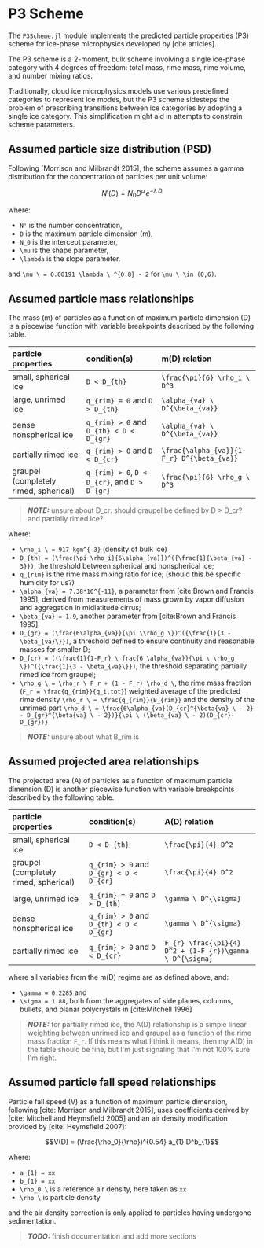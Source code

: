 # P3 Scheme

The `P3Scheme.jl` module implements the predicted particle properties
 (P3) scheme for ice-phase microphysics developed by [cite articles].

The P3 scheme is a 2-moment, bulk scheme involving a
 single ice-phase category with 4 degrees of freedom: total mass,
 rime mass, rime volume, and number mixing ratios.

Traditionally, cloud ice microphysics models use various predefined
 categories to represent ice modes, but the P3 scheme sidesteps the
 problem of prescribing transitions between ice categories by adopting
 a single ice category. This simplification might
 aid in attempts to constrain scheme parameters.

## Assumed particle size distribution (PSD)

Following [Morrison and Milbrandt 2015], the scheme assumes a
 gamma distribution for the concentration of particles per unit volume:

```math
N'(D) = N_{0} D^\mu \, e^{-\lambda \, D}
```

where:
 - ``N'`` is the number concentration,
 - ``D`` is the maximum particle dimension (m),
 - ``N_0`` is the intercept parameter,
 - ``\mu`` is the shape parameter,
 - ``\lambda`` is the slope parameter.

and ``\mu \ = 0.00191 \lambda \ ^{0.8} - 2`` for ``\mu \ \in (0,6)``.

## Assumed particle mass relationships

The mass (m) of particles as a function of maximum particle dimension (D)
 is a piecewise function with variable breakpoints described
 by the following table.

| particle properties |      condition(s)     |    m(D) relation      |
|:--------------------|:----------------------|:----------------------|
|small, spherical ice | ``D < D_{th}`` | ``\frac{\pi}{6} \rho_i \ D^3`` |
|large, unrimed ice   | ``q_{rim} = 0`` and ``D > D_{th}`` | ``\alpha_{va} \ D^{\beta_{va}}`` |
|dense nonspherical ice | ``q_{rim} > 0`` and ``D_{th} < D < D_{gr}`` | ``\alpha_{va} \ D^{\beta_{va}}`` |
|partially rimed ice | ``q_{rim} > 0`` and ``D < D_{cr}`` | ``\frac{\alpha_{va}}{1-F_r} D^{\beta_{va}}`` |
|graupel (completely rimed, spherical)| ``q_{rim} > 0``, ``D < D_{cr}``, and ``D > D_{gr}`` | ``\frac{\pi}{6} \rho_g \ D^3`` |

> **_NOTE:_**  unsure about D_cr: should graupel be defined by D > D_cr? and partially rimed ice?

where:
 - ``\rho_i \ = 917 kgm^{-3}`` (density of bulk ice)
 - ``D_{th} = (\frac{\pi \rho_i}{6\alpha_{va}})^({\frac{1}{\beta_{va} - 3}})``,
  the threshold between spherical and nonspherical ice;
 - ``q_{rim}`` is the rime mass mixing ratio for ice;
  (should this be specific humidity for us?)
 - ``\alpha_{va} = 7.38*10^{-11}``, a parameter from [cite:Brown and Francis 1995],
  derived from measurements of mass grown
  by vapor diffusion and aggregation in midlatitude cirrus;
 - ``\beta_{va} = 1.9``, another parameter from [cite:Brown and Francis 1995];
 - ``D_{gr} = (\frac{6\alpha_{va}}{\pi \\rho_g \})^({\frac{1}{3 - \beta_{va}\}})``,
  a threshold defined to ensure continuity
  and reasonable masses for smaller D;
 - ``D_{cr} = ((\frac{1}{1-F_r} \ frac{6 \alpha_{va}}{\pi \ \rho_g \})^({\frac{1}{3 - \beta_{va}\}})``,
  the threshold separating partially rimed ice from graupel;
 - ``\rho_g \ = \rho_r \ F_r + (1 - F_r) \rho_d \``,
  the rime mass fraction (``F_r = \frac{q_{rim}}{q_i,tot}``)
  weighted average of the predicted rime density
  ``\rho_r \ = \frac{q_{rim}}{B_{rim}}``
  and the density of the unrimed part
  ``\rho_d \ = \frac{6\alpha_{va}(D_{cr}^{\beta{va} \ - 2} - D_{gr}^{\beta{va} \ - 2})}{\pi \ (\beta_{va} \ - 2)(D_{cr}-D_{gr})}``

> **_NOTE:_**  unsure about what B_rim is

## Assumed projected area relationships

The projected area (A) of particles as a function of maximum particle dimension (D)
 is another piecewise function with variable breakpoints described
 by the following table.

| particle properties |      condition(s)     |    A(D) relation      |
|:--------------------|:----------------------|:----------------------|
|small, spherical ice | ``D < D_{th}``        | ``\frac{\pi}{4} D^2`` |
|graupel (completely rimed, spherical)| ``q_{rim} > 0`` and ``D_{gr} < D < D_{cr}`` | ``\frac{\pi}{4} D^2`` |
|large, unrimed ice   | ``q_{rim} = 0`` and ``D > D_{th}`` | ``\gamma \ D^{\sigma}`` |
|dense nonspherical ice | ``q_{rim} > 0`` and ``D_{th} < D < D_{gr}`` | ``\gamma \ D^{\sigma}`` |
|partially rimed ice | ``q_{rim} > 0`` and ``D < D_{cr}`` | ``F_{r} \frac{\pi}{4} D^2 + (1-F_{r})\gamma \ D^{\sigma}`` |

where all variables from the m(D) regime are as defined above, and:
 - ``\gamma = 0.2285`` and
 - ``\sigma = 1.88``, both from the aggregates of side planes, columns, bullets,
  and planar polycrystals in [cite:Mitchell 1996]

> **_NOTE:_**  for partially rimed ice, the A(D) relationship is a simple
 > linear weighting between unrimed ice and graupel as a function of the rime
 > mass fraction ``F_r``. If this means what I think it means, then my A(D)
 > in the table should be fine, but I'm just signaling that I'm
 > not 100% sure I'm right.

## Assumed particle fall speed relationships

Particle fall speed (V) as a function of maximum particle dimension,
 following [cite: Morrison and Milbrandt 2015], uses coefficients
 derived by [cite: Mitchell and Heymsfield 2005] and
 an air density modification provided by [cite: Heymsfield 2007]:

```math
V(D) = (\frac{\rho_0}{\rho})^{0.54} a_{1} D^b_{1}
```

where:
 - ``a_{1} = xx``
 - ``b_{1} = xx``
 - ``\rho_0 \`` is a reference air density, here taken as ``xx``
 - ``\rho \`` is particle density

and the air density correction is only applied to 
 particles having undergone sedimentation.

> **_TODO:_**  finish documentation and add more sections
